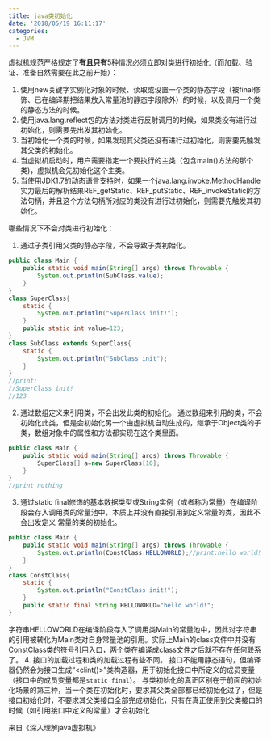 ```yaml
---
title: java类初始化
date: '2018/05/19 16:11:17'
categories:
  - JVM
---
```



虚拟机规范严格规定了**有且只有**5种情况必须立即对类进行初始化（而加载、验证、准备自然需要在此之前开始）：
1. 使用new关键字实例化对象的时候、读取或设置一个类的静态字段（被final修饰、已在编译期把结果放入常量池的静态字段除外）的时候，以及调用一个类的静态方法的时候。
2. 使用java.lang.reflect包的方法对类进行反射调用的时候，如果类没有进行过初始化，则需要先出发其初始化。
3. 当初始化一个类的时候，如果发现其父类还没有进行过初始化，则需要先触发其父类的初始化。
4. 当虚拟机启动时，用户需要指定一个要执行的主类（包含main()方法的那个类)，虚拟机会先初始化这个主类。
5. 当使用JDK1.7的动态语言支持时，如果一个java.lang.invoke.MethodHandle实力最后的解析结果REF_getStatic、REF_putStatic、REF_invokeStatic的方法句柄，并且这个方法句柄所对应的类没有进行过初始化，则需要先触发其初始化。

哪些情况下不会对类进行初始化：
1. 通过子类引用父类的静态字段，不会导致子类初始化。
``` java
public class Main {
    public static void main(String[] args) throws Throwable {
        System.out.println(SubClass.value);
    }
}
class SuperClass{
    static {
        System.out.println("SuperClass init!");
    }
    public static int value=123;
}
class SubClass extends SuperClass{
    static {
        System.out.println("SubClass init");
    }
}
//print:
//SuperClass init!
//123
```
2. 通过数组定义来引用类，不会出发此类的初始化。
通过数组来引用的类，不会初始化此类，但是会初始化另一个由虚拟机自动生成的，继承于Object类的子类，数组对象中的属性和方法都实现在这个类里面。
``` java
public class Main {
    public static void main(String[] args) throws Throwable {
        SuperClass[] a=new SuperClass[10];
    }
}
//print nothing
```
3. 通过static final修饰的基本数据类型或String实例（或者称为常量）在编译阶段会存入调用类的常量池中，本质上并没有直接引用到定义常量的类，因此不会出发定义 常量的类的初始化。
``` java
public class Main {
    public static void main(String[] args) throws Throwable {
        System.out.println(ConstClass.HELLOWORLD);//print:hello world!
    }
}
class ConstClass{
    static {
        System.out.println("ConstClass init!");
    }
    public static final String HELLOWORLD="hello world!";
}
```
字符串HELLOWORLD在编译阶段存入了调用类Main的常量池中，因此对字符串的引用被转化为Main类对自身常量池的引用。实际上Main的class文件中并没有ConstClass类的符号引用入口，两个类在编译成class文件之后就不存在任何联系了。
4. 接口的加载过程和类的加载过程有些不同。
	接口不能用静态语句，但编译器仍然会为接口生成“<clint()>”类构造器，用于初始化接口中所定义的成员变量（接口中的成员变量都是`static final`）。
	与类初始化的真正区别在于前面的初始化场景的第三种，当一个类在初始化时，要求其父类全部都已经初始化过了，但是接口初始化时，不要求其父类接口全部完成初始化，只有在真正使用到父类接口的时候（如引用接口中定义的常量）才会初始化
	
来自《深入理解java虚拟机》
                                                                                                                                                                                                                                                                                                                                                                                                                                                                                                                                                                                                                                                                                                                                                                                                                                                                                                                                                                                                                                                                                                                                                                                                                                                                                                                                                                                                                                                                                                                                                                                                                                                                                                                                                                                                                                                                                                                                                                                                                                                                                                                                                                                                                                                                                                                                                                                                                                                                                                                                                                                                                                                                                                                                                                                                                                                                                                                                                                                                                                                                                                                                                                                                                                                                                                                                                                                                                                                                                                                                                                                                                                                                                                                                                                                                                                                                                                                                                                                                                                                                                                                                                                                                                                                                                                                                                                                                                                                                                                                                                                                                                                                                                                                                                                                                                                                                                                                                                                                                                                                                                                                                                                                                                                                                                                                                                                                                                                                                                                                                                                                                                                                                                                                                                                                                                                                                                                                                                                                                                                                                                                                                                                                                                                                                                                                                                                                                                                                                                                                                                                                                                                                                                                                                                                                                                                                                                                                                                                               